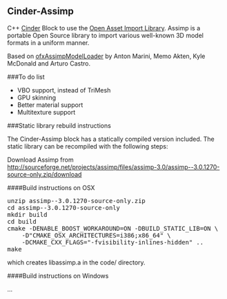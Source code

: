 Cinder-Assimp
-------------

C++ [Cinder](http://libcinder.org) Block to use the [Open Asset Import
Library](http://assimp.sourceforge.net/). Assimp is a portable Open Source
library to import various well-known 3D model formats in a uniform manner.

Based on [ofxAssimpModelLoader](https://github.com/openframeworks/openFrameworks/tree/master/addons/ofxAssimpModelLoader) by Anton Marini, Memo Akten, Kyle McDonald
and Arturo Castro.

###To do list

* VBO support, instead of TriMesh
* GPU skinning
* Better material support
* Multitexture support

###Static library rebuild instructions

The Cinder-Assimp block has a statically compiled version included.
The static library can be recompiled with the following steps:

Download Assimp from
http://sourceforge.net/projects/assimp/files/assimp-3.0/assimp--3.0.1270-source-only.zip/download

####Build instructions on OSX

<pre>
unzip assimp--3.0.1270-source-only.zip
cd assimp--3.0.1270-source-only
mkdir build
cd build
cmake -DENABLE_BOOST_WORKAROUND=ON -DBUILD_STATIC_LIB=ON \
	-D"CMAKE_OSX_ARCHITECTURES=i386;x86_64" \
	-DCMAKE_CXX_FLAGS="-fvisibility-inlines-hidden" ..
make
</pre>

which creates libassimp.a in the code/ directory.

####Build instructions on Windows

...

